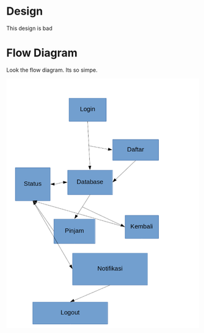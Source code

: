 # Design

This design is bad

# Flow Diagram

Look the flow diagram. Its so simpe.

![Flow Diagram](FlowDiagram.png)
